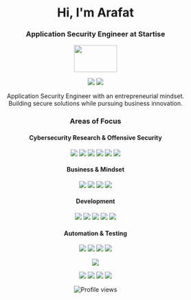 <h1 align="center">Hi, I'm Arafat</h1>
<h3 align="center">Application Security Engineer at Startise</h3>

<p align="center">
 <img src="https://media2.giphy.com/media/WUlplcMpOCEmTGBtBW/giphy.gif?cid=ecf05e474w6vi19u77wfxbqkb13r22g19heinvdsnbaj631e&amp;ep=v1_stickers_search&amp;rid=giphy.gif&amp;ct=s" width="100" height="63">
</p>

<p align="center">
 <a href="https://linkedin.com/in/mrx-arafat"><img src="https://img.shields.io/badge/LinkedIn-0A66C2?style=flat&logo=linkedin&logoColor=white"/></a>
 <a href="https://twitter.com/mrx_arafat"><img src="https://img.shields.io/badge/Twitter-000000?style=flat&logo=x&logoColor=white"/></a>
</p>

<p align="center">
  Application Security Engineer with an entrepreneurial mindset.<br>
  Building secure solutions while pursuing business innovation.
</p>

<h3 align="center">Areas of Focus</h3>

<h4 align="center">Cybersecurity Research & Offensive Security</h4>
<p align="center">
 <img src="https://img.shields.io/badge/Web_Security-FF6B6B?style=flat"/>
 <img src="https://img.shields.io/badge/Network_Security-1679A7?style=flat"/>
 <img src="https://img.shields.io/badge/BurpSuite-FF6B6B?style=flat&logo=burp-suite&logoColor=white"/>
 <img src="https://img.shields.io/badge/Metasploit-2A2A2A?style=flat&logo=metasploit&logoColor=white"/>
 <img src="https://img.shields.io/badge/OWASP_ZAP-000000?style=flat&logo=owasp&logoColor=white"/>
 <img src="https://img.shields.io/badge/CTF_Player-ED1C24?style=flat"/>
</p>

<h4 align="center">Business & Mindset</h4>
<p align="center">
 <img src="https://img.shields.io/badge/Startup_Development-FFB000?style=flat"/>
 <img src="https://img.shields.io/badge/Business_Strategy-4A154B?style=flat"/>
 <img src="https://img.shields.io/badge/Product_Management-0052CC?style=flat"/>
 <img src="https://img.shields.io/badge/Growth_Hacking-FF6B6B?style=flat"/>
</p>

<h4 align="center">Development</h4>
<p align="center">
 <img src="https://img.shields.io/badge/MongoDB-47A248?style=flat&logo=mongodb&logoColor=white"/>
 <img src="https://img.shields.io/badge/Express-000000?style=flat&logo=express&logoColor=white"/>
 <img src="https://img.shields.io/badge/React-61DAFB?style=flat&logo=react&logoColor=black"/>
 <img src="https://img.shields.io/badge/Node.js-339933?style=flat&logo=node.js&logoColor=white"/>
 <img src="https://img.shields.io/badge/TypeScript-3178C6?style=flat&logo=typescript&logoColor=white"/>
</p>

<h4 align="center">Automation & Testing</h4>
<p align="center">
 <img src="https://img.shields.io/badge/Playwright-2EAD33?style=flat&logo=playwright&logoColor=white"/>
 <img src="https://img.shields.io/badge/Selenium-43B02A?style=flat&logo=selenium&logoColor=white"/>
 <img src="https://img.shields.io/badge/Bash-4EAA25?style=flat&logo=gnu-bash&logoColor=white"/>
 <img src="https://img.shields.io/badge/CI/CD-2496ED?style=flat"/>
</p>

<div align="center">

![](https://github-profile-summary-cards.vercel.app/api/cards/profile-details?username=mrx-arafat&theme=transparent)
 
![](https://github-profile-summary-cards.vercel.app/api/cards/repos-per-language?username=mrx-arafat&theme=transparent)
![](https://github-profile-summary-cards.vercel.app/api/cards/most-commit-language?username=mrx-arafat&theme=transparent)
![](https://github-profile-summary-cards.vercel.app/api/cards/stats?username=mrx-arafat&theme=transparent) 
![](https://github-profile-summary-cards.vercel.app/api/cards/productive-time?username=mrx-arafat&theme=transparent&utcOffset=2)
 
</div>

<p align="center">
 <img src="https://komarev.com/ghpvc/?username=mrx-arafat&label=Profile%20views&color=0e75b6&style=flat" alt="Profile views">
</p>

